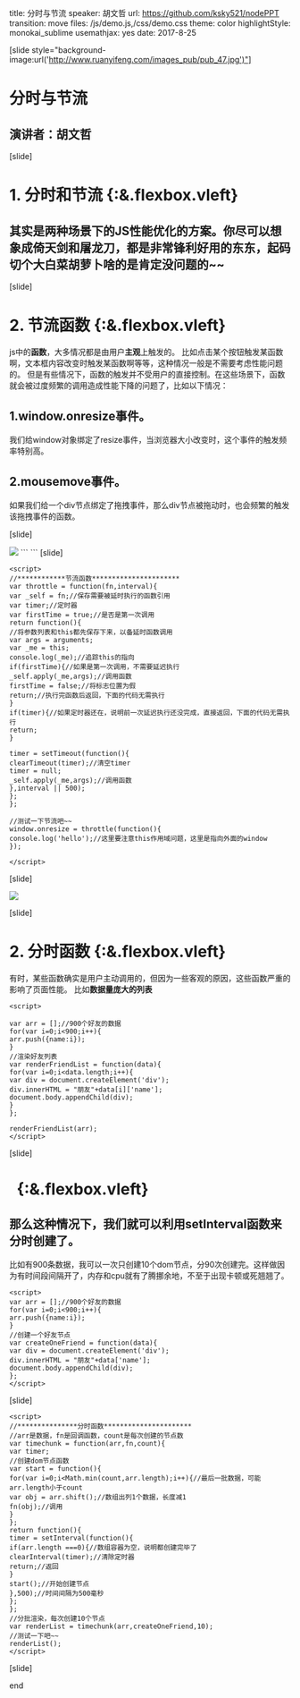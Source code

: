 title: 分时与节流
speaker: 胡文哲
url: https://github.com/ksky521/nodePPT
transition: move
files: /js/demo.js,/css/demo.css
theme: color
highlightStyle: monokai_sublime
usemathjax: yes
date: 2017-8-25

[slide style="background-image:url('http://www.ruanyifeng.com/images_pub/pub_47.jpg')"]

# 分时与节流
## 演讲者：胡文哲

[slide]

# 1. 分时和节流 {:&.flexbox.vleft}
## 其实是两种场景下的JS性能优化的方案。你尽可以想象成倚天剑和屠龙刀，都是非常锋利好用的东东，起码切个大白菜胡萝卜啥的是肯定没问题的~~

[slide]

# 2. 节流函数 {:&.flexbox.vleft}
js中的**函数**，大多情况都是由用户**主观**上触发的。
比如点击某个按钮触发某函数啊，文本框内容改变时触发某函数啊等等，这种情况一般是不需要考虑性能问题的。
但是有些情况下，函数的触发并不受用户的直接控制。在这些场景下，函数就会被过度频繁的调用造成性能下降的问题了，比如以下情况：
## 1.window.onresize事件。
我们给window对象绑定了resize事件，当浏览器大小改变时，这个事件的触发频率特别高。
## 2.mousemove事件。
如果我们给一个div节点绑定了拖拽事件，那么div节点被拖动时，也会频繁的触发该拖拽事件的函数。

[slide]

<img data-type="gif" src="../img/0.gif">
```
<head lang="en">
<meta charset="UTF-8">
<title>不节流</title>
</head>
<body>

</body>
</html>
<script>
//不节流
window.onresize = function(){
console.log('hello');
};
</script>
```
[slide]

```
<script>
//************节流函数**********************
var throttle = function(fn,interval){
var _self = fn;//保存需要被延时执行的函数引用
var timer;//定时器
var firstTime = true;//是否是第一次调用
return function(){
//将参数列表和this都先保存下来，以备延时函数调用
var args = arguments;
var _me = this;
console.log(_me);//追踪this的指向
if(firstTime){//如果是第一次调用，不需要延迟执行
_self.apply(_me,args);//调用函数
firstTime = false;//将标志位置为假
return;//执行完函数后返回，下面的代码无需执行
}
if(timer){//如果定时器还在，说明前一次延迟执行还没完成，直接返回，下面的代码无需执行
return;
}

timer = setTimeout(function(){
clearTimeout(timer);//清空timer
timer = null;
_self.apply(_me,args);//调用函数
},interval || 500);
};
};

//测试一下节流吧~~
window.onresize = throttle(function(){
console.log('hello');//这里要注意this作用域问题，这里是指向外面的window
});

</script>
```

[slide]

<img data-type="gif" src="../img/1.gif">

[slide]

# 2. 分时函数 {:&.flexbox.vleft}
有时，某些函数确实是用户主动调用的，但因为一些客观的原因，这些函数严重的影响了页面性能。
比如**数据量庞大的列表**
```
<script>

var arr = [];//900个好友的数据
for(var i=0;i<900;i++){
arr.push({name:i});
}
//渲染好友列表
var renderFriendList = function(data){
for(var i=0;i<data.length;i++){
var div = document.createElement('div');
div.innerHTML = "朋友"+data[i]['name'];
document.body.appendChild(div);
}
};

renderFriendList(arr);
</script>
```

[slide]
# &nbsp; {:&.flexbox.vleft}
## 那么这种情况下，我们就可以利用setInterval函数来分时创建了。
   比如有900条数据，我可以一次只创建10个dom节点，分90次创建完。这样做因为有时间段间隔开了，内存和cpu就有了腾挪余地，不至于出现卡顿或死翘翘了。
```
<script>
var arr = [];//900个好友的数据
for(var i=0;i<900;i++){
arr.push({name:i});
}
//创建一个好友节点
var createOneFriend = function(data){
var div = document.createElement('div');
div.innerHTML = "朋友"+data['name'];
document.body.appendChild(div);
};
</script>
```

[slide]

```
<script>
//***************分时函数**********************
//arr是数据，fn是回调函数，count是每次创建的节点数
var timechunk = function(arr,fn,count){
var timer;
//创建dom节点函数
var start = function(){
for(var i=0;i<Math.min(count,arr.length);i++){//最后一批数据，可能arr.length小于count
var obj = arr.shift();//数组出列1个数据，长度减1
fn(obj);//调用
}
};
return function(){
timer = setInterval(function(){
if(arr.length ===0){//数组容器为空，说明都创建完毕了
clearInterval(timer);//清除定时器
return;//返回
}
start();//开始创建节点
},500);//时间间隔为500毫秒
};
};
//分批渲染，每次创建10个节点
var renderList = timechunk(arr,createOneFriend,10);
//测试一下吧~~
renderList();
</script>
```

[slide]

end
